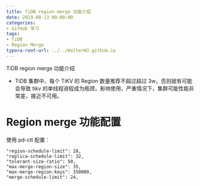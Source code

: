 ```yaml
---
title: TiDB region merge 功能介绍
date: 2019-08-13 00:00:00
categories:
- GitHub 学习
tags:
- TiDB
- Region Merge
typora-root-url: ../../WalterWJ.github.io
---
```


TiDB region merge 功能介绍

* TiDB 集群中，每个 TiKV 的 Region 数量推荐不超过超过 3w，否则就有可能会导致 tikv 的单线程进程成为瓶颈，影响使用，严重情况下，集群可能性能非常差，接近不可用。

# Region merge 功能配置

使用 pd-ctl 配置：

```shell
"region-schedule-limit": 28,
"replica-schedule-limit": 32,
"tolerant-size-ratio": 50,
"max-merge-region-size": 35,
"max-merge-region-keys": 350000,
"merge-schedule-limit": 24,
```